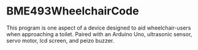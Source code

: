 # BME493WheelchairCode
This program is one aspect of a device designed to aid wheelchair-users when approaching a toilet. Paired with an Arduino Uno, ultrasonic sensor, servo motor, lcd screen, and peizo buzzer.
